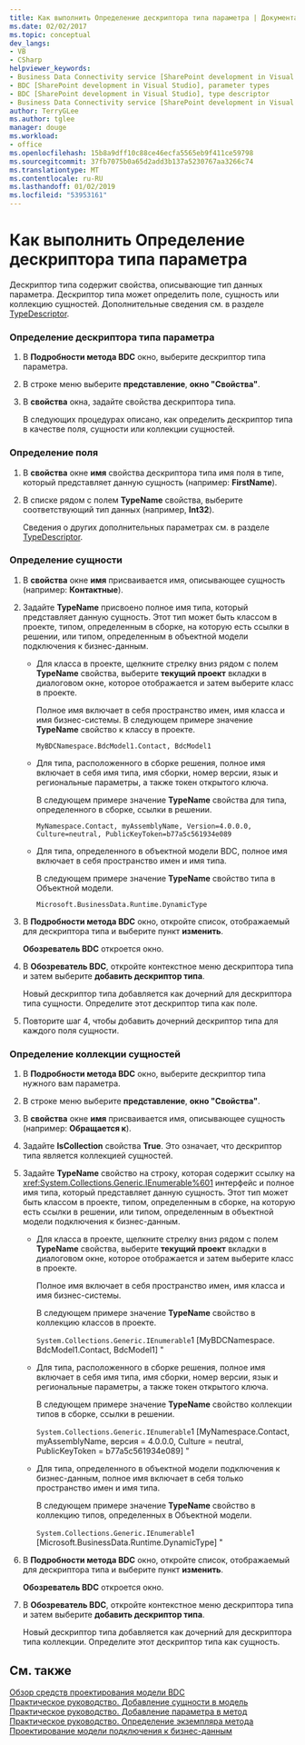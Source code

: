 ```yaml
---
title: Как выполнить Определение дескриптора типа параметра | Документация Майкрософт
ms.date: 02/02/2017
ms.topic: conceptual
dev_langs:
- VB
- CSharp
helpviewer_keywords:
- Business Data Connectivity service [SharePoint development in Visual Studio], type descriptor
- BDC [SharePoint development in Visual Studio], parameter types
- BDC [SharePoint development in Visual Studio], type descriptor
- Business Data Connectivity service [SharePoint development in Visual Studio], parameter types
author: TerryGLee
ms.author: tglee
manager: douge
ms.workload:
- office
ms.openlocfilehash: 15b8a9dff10c88ce46ecfa5565eb9f411ce59798
ms.sourcegitcommit: 37fb7075b0a65d2add3b137a5230767aa3266c74
ms.translationtype: MT
ms.contentlocale: ru-RU
ms.lasthandoff: 01/02/2019
ms.locfileid: "53953161"
---
```

# <a name="how-to-define-the-type-descriptor-of-a-parameter"></a>Как выполнить Определение дескриптора типа параметра
  Дескриптор типа содержит свойства, описывающие тип данных параметра. Дескриптор типа может определить поле, сущность или коллекцию сущностей. Дополнительные сведения см. в разделе [TypeDescriptor](/previous-versions/office/developer/sharepoint-2007/ms543392\(v\=office.12\)).  
  
### <a name="to-define-the-type-descriptor-of-a-parameter"></a>Определение дескриптора типа параметра  
  
1.  В **Подробности метода BDC** окно, выберите дескриптор типа параметра.  
  
2.  В строке меню выберите **представление**, **окно "Свойства"**.  
  
3.  В **свойства** окна, задайте свойства дескриптора типа.  
  
     В следующих процедурах описано, как определить дескриптор типа в качестве поля, сущности или коллекции сущностей.  
  
### <a name="to-define-a-field"></a>Определение поля  
  
1.  В **свойства** окне **имя** свойства дескриптора типа имя поля в типе, который представляет данную сущность (например: **FirstName**).  
  
2.  В списке рядом с полем **TypeName** свойства, выберите соответствующий тип данных (например, **Int32**).  
  
     Сведения о других дополнительных параметрах см. в разделе [TypeDescriptor](/previous-versions/office/developer/sharepoint-2007/ms543392\(v\=office.12\)).  
  
### <a name="to-define-an-entity"></a>Определение сущности  
  
1.  В **свойства** окне **имя** присваивается имя, описывающее сущность (например: **Контактные**).  
  
2.  Задайте **TypeName** присвоено полное имя типа, который представляет данную сущность. Этот тип может быть классом в проекте, типом, определенным в сборке, на которую есть ссылки в решении, или типом, определенным в объектной модели подключения к бизнес-данным.  
  
    -   Для класса в проекте, щелкните стрелку вниз рядом с полем **TypeName** свойства, выберите **текущий проект** вкладки в диалоговом окне, которое отображается и затем выберите класс в проекте.  
  
         Полное имя включает в себя пространство имен, имя класса и имя бизнес-системы. В следующем примере значение **TypeName** свойство к классу в проекте.  
  
         `MyBDCNamespace.BdcModel1.Contact, BdcModel1`  
  
    -   Для типа, расположенного в сборке решения, полное имя включает в себя имя типа, имя сборки, номер версии, язык и региональные параметры, а также токен открытого ключа.  
  
         В следующем примере значение **TypeName** свойства для типа, определенного в сборке, ссылки в решении.  
  
         `MyNamespace.Contact, myAssemblyName, Version=4.0.0.0, Culture=neutral, PublicKeyToken=b77a5c561934e089`  
  
    -   Для типа, определенного в объектной модели BDC, полное имя включает в себя пространство имен и имя типа.  
  
         В следующем примере значение **TypeName** свойство типа в Объектной модели.  
  
         `Microsoft.BusinessData.Runtime.DynamicType`  
  
3.  В **Подробности метода BDC** окно, откройте список, отображаемый для дескриптора типа и выберите пункт **изменить**.  
  
     **Обозреватель BDC** откроется окно.  
  
4.  В **Обозреватель BDC**, откройте контекстное меню дескриптора типа и затем выберите **добавить дескриптор типа**.  
  
     Новый дескриптор типа добавляется как дочерний для дескриптора типа сущности. Определите этот дескриптор типа как поле.  
  
5.  Повторите шаг 4, чтобы добавить дочерний дескриптор типа для каждого поля сущности.  
  
### <a name="to-define-a-collection-of-entities"></a>Определение коллекции сущностей  
  
1. В **Подробности метода BDC** окно, выберите дескриптор типа нужного вам параметра.  
  
2. В строке меню выберите **представление**, **окно "Свойства"**.  
  
3. В **свойства** окне **имя** присваивается имя, описывающее сущность (например: **Обращается к**).  
  
4. Задайте **IsCollection** свойства **True**. Это означает, что дескриптор типа является коллекцией сущностей.  
  
5. Задайте **TypeName** свойство на строку, которая содержит ссылку на <xref:System.Collections.Generic.IEnumerable%601> интерфейс и полное имя типа, который представляет данную сущность. Этот тип может быть классом в проекте, типом, определенным в сборке, на которую есть ссылки в решении, или типом, определенным в объектной модели подключения к бизнес-данным.  
  
   - Для класса в проекте, щелкните стрелку вниз рядом с полем **TypeName** свойства, выберите **текущий проект** вкладки в диалоговом окне, которое отображается и затем выберите класс в проекте.  
  
      Полное имя включает в себя пространство имен, имя класса и имя бизнес-системы.  
  
      В следующем примере значение **TypeName** свойство в коллекцию классов в проекте.  
  
      `System.Collections.Generic.IEnumerable`1 [MyBDCNamespace.` ` BdcModel1.Contact, BdcModel1] "  
  
   - Для типа, расположенного в сборке решения, полное имя включает в себя имя типа, имя сборки, номер версии, язык и региональные параметры, а также токен открытого ключа.  
  
      В следующем примере значение **TypeName** свойство коллекции типов в сборке, ссылки в решении.  
  
      `System.Collections.Generic.IEnumerable`1 [MyNamespace.Contact, myAssemblyName, версия = 4.0.0.0, Culture = neutral, PublicKeyToken = b77a5c561934e089] "  
  
   - Для типа, определенного в объектной модели подключения к бизнес-данным, полное имя включает в себя только пространство имен и имя типа.  
  
      В следующем примере значение **TypeName** свойство в коллекцию типов, определенных в Объектной модели.  
  
      `System.Collections.Generic.IEnumerable`1 [Microsoft.BusinessData.Runtime.DynamicType] "  
  
6. В **Подробности метода BDC** окно, откройте список, отображаемый для дескриптора типа и выберите пункт **изменить**.  
  
    **Обозреватель BDC** откроется окно.  
  
7. В **Обозреватель BDC**, откройте контекстное меню дескриптора типа и затем выберите **добавить дескриптор типа**.  
  
    Новый дескриптор типа добавляется как дочерний для дескриптора типа коллекции. Определите этот дескриптор типа как сущность.  
  
## <a name="see-also"></a>См. также
 [Обзор средств проектирования модели BDC](../sharepoint/bdc-model-design-tools-overview.md)   
 [Практическое руководство. Добавление сущности в модель](../sharepoint/how-to-add-an-entity-to-a-model.md)   
 [Практическое руководство. Добавление параметра в метод](../sharepoint/how-to-add-a-parameter-to-a-method.md)   
 [Практическое руководство. Определение экземпляра метода](../sharepoint/how-to-define-a-method-instance.md)   
 [Проектирование модели подключения к бизнес-данным](../sharepoint/designing-a-business-data-connectivity-model.md)  
